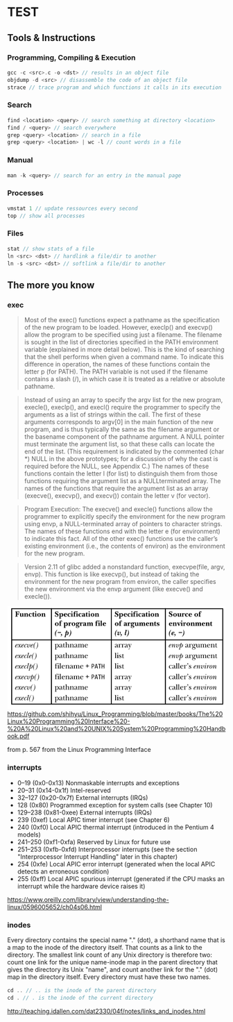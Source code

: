 # TEST

## Tools & Instructions

### Programming, Compiling & Execution
~~~c
gcc -c <src>.c -o <dst> // results in an object file
objdump -d <src> // disassemble the code of an object file 
strace // trace program and which functions it calls in its execution
~~~

### Search
~~~c
find <location> <query> // search something at directory <location>
find / <query> // search everywhere
grep <query> <location> // search in a file
grep <query> <location> | wc -l // count words in a file
~~~

### Manual
~~~c
man -k <query> // search for an entry in the manual page
~~~

### Processes
~~~c
vmstat 1 // update ressources every second
top // show all processes
~~~

### Files
~~~c
stat // show stats of a file
ln <src> <dst> // hardlink a file/dir to another
ln -s <src> <dst> // softlink a file/dir to another
~~~

## The more you know

### exec 

> Most of the exec() functions expect a pathname as the specification of the new program to be loaded. However, execlp() and execvp() allow the program to be specified using just a filename. The filename is sought in the list of directories specified in the PATH environment variable (explained in more detail below). This is the kind of searching that the shell performs when given a command name. To indicate this difference in operation, the names of these functions contain the letter p (for PATH). The PATH variable is not used if the filename contains a slash (/), in which case it is treated as a relative or absolute pathname.

> Instead of using an array to specify the argv list for the new program, execle(), execlp(), and execl() require the programmer to specify the arguments as a list of strings within the call. The first of these arguments corresponds to argv[0] in the main function of the new program, and is thus typically the same as the filename argument or the basename component of the pathname argument. A NULL pointer must terminate the argument list, so that these calls can locate the end of the list. (This requirement is indicated by the commented (char *) NULL in the above prototypes; for a discussion of why the cast is required before the NULL, see Appendix C.) The names of these functions contain the letter l (for list) to distinguish them from those functions requiring the argument list as a NULLterminated array. The names of the functions that require the argument list as an array (execve(), execvp(), and execv()) contain the letter v (for vector).

> Program Execution:
> The execve() and execle() functions allow the programmer to explicitly specify the environment for the new program using envp, a NULL-terminated array of pointers to character strings. The names of these functions end with the letter e (for environment) to indicate this fact. All of the other exec() functions use the caller’s existing environment (i.e., the contents of environ) as the environment for the new program.

> Version 2.11 of glibc added a nonstandard function, execvpe(file, argv, envp). This function is like execvp(), but instead of taking the environment for the new program from environ, the caller specifies the new environment via the envp argument (like execve() and execle()).

![](DF834608-8608-4717-A32A-B7A86CE01C7E.jpeg) https://github.com/shihyu/Linux_Programming/blob/master/books/The%20Linux%20Programming%20Interface%20-%20A%20Linux%20and%20UNIX%20System%20Programming%20Handbook.pdf


from p. 567 from the Linux Programming Interface

### interrupts

- 0–19 (0x0-0x13) Nonmaskable interrupts and exceptions
- 20–31 (0x14-0x1f) Intel-reserved
- 32–127 (0x20-0x7f)  External interrupts (IRQs)
- 128 (0x80)  Programmed exception for system calls (see Chapter 10)
- 129–238 (0x81-0xee) External interrupts (IRQs)
- 239 (0xef)  Local APIC timer interrupt (see Chapter 6)
- 240 (0xf0)  Local APIC thermal interrupt (introduced in the Pentium 4 models)
- 241–250 (0xf1-0xfa) Reserved by Linux for future use
- 251–253 (0xfb-0xfd) Interprocessor interrupts (see the section "Interprocessor Interrupt Handling" later in this chapter)
- 254 (0xfe)  Local APIC error interrupt (generated when the local APIC detects an erroneous condition)
- 255 (0xff)  Local APIC spurious interrupt (generated if the CPU masks an interrupt while the hardware device raises it)

https://www.oreilly.com/library/view/understanding-the-linux/0596005652/ch04s06.html

### inodes

Every directory contains the special name "." (dot), a shorthand name that is a map to the inode of the directory itself. That counts as a link to the directory. The smallest link count of any Unix directory is therefore two: count one link for the unique name-inode map in the parent directory that gives the directory its Unix "name", and count another link for the "." (dot) map in the directory itself. Every directory must have these two names.

~~~c
cd .. // .. is the inode of the parent directory
cd . // . is the inode of the current directory
~~~

http://teaching.idallen.com/dat2330/04f/notes/links_and_inodes.html
